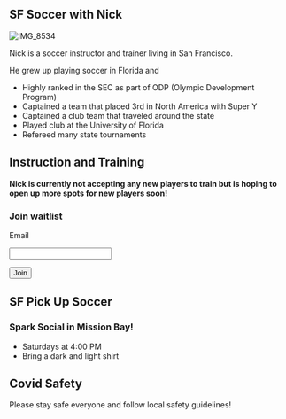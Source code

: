 ## SF Soccer with Nick

![IMG_8534](https://user-images.githubusercontent.com/15352507/133010658-4a38514c-06e8-4f4f-9f4e-49f35ee3a312.jpg)

Nick is a soccer instructor and trainer living in San Francisco.

He grew up playing soccer in Florida and
- Highly ranked in the SEC as part of ODP (Olympic Development Program)
- Captained a team that placed 3rd in North America with Super Y
- Captained a club team that traveled around the state
- Played club at the University of Florida
- Refereed many state tournaments

## Instruction and Training

**Nick is currently not accepting any new players to train but is hoping to open up more spots for new players soon!**

### Join waitlist

Email

<input type="email" id="email" name="email"/>

<button name="button" onclick="https://nickbryanmiller.github.io/sf-soccer/">Join</button>

## SF Pick Up Soccer

### Spark Social in Mission Bay!

- Saturdays at 4:00 PM
- Bring a dark and light shirt

## Covid Safety

Please stay safe everyone and follow local safety guidelines!
